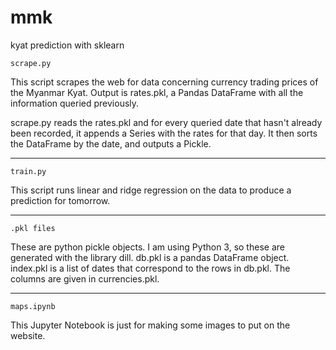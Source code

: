 # mmk
kyat prediction with sklearn

    scrape.py

This script scrapes the web for data
concerning currency trading prices 
of the Myanmar Kyat.  Output is rates.pkl,
a Pandas DataFrame with all the information
queried previously.

scrape.py reads the rates.pkl and for every
queried date that hasn't already been 
recorded, it appends a Series with the 
rates for that day.  It then sorts the
DataFrame by the date, and outputs a 
Pickle.

-------------------------------------------------

    train.py
This script runs linear and ridge regression on
the data to produce a prediction for tomorrow.

-------------------------------------------------

    .pkl files
These are python pickle objects.  I
am using Python 3, so these are generated
with the library dill.  db.pkl is a 
pandas DataFrame object.  index.pkl is
a list of dates that correspond to the
rows in db.pkl.  The columns are given
in currencies.pkl.

-------------------------------------------------

    maps.ipynb
This Jupyter Notebook is just for making some
images to put on the website.


